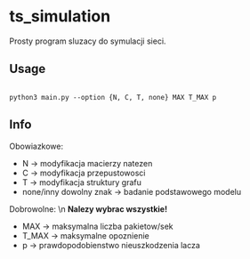 # ts_simulation

Prosty program sluzacy do symulacji sieci.

## Usage

```

python3 main.py --option {N, C, T, none} MAX T_MAX p

```


## Info
Obowiazkowe:
* N -> modyfikacja macierzy natezen
* C -> modyfikacja przepustowosci
* T -> modyfikacja struktury grafu
* none/inny dowolny znak -> badanie podstawowego modelu

Dobrowolne: \n
**Nalezy wybrac wszystkie!**
* MAX -> maksymalna liczba pakietow/sek
* T_MAX -> maksymalne opoznienie
* p -> prawdopodobienstwo nieuszkodzenia lacza

